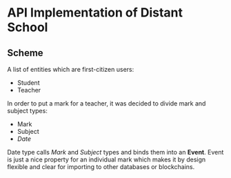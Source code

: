 # API Implementation of Distant School
## Scheme

A list of entities which are first-citizen users:
* Student
* Teacher

In order to put a mark for a teacher, it was decided to divide mark and subject types:
* Mark
* Subject
* _Date_

Date type calls _Mark_ and _Subject_ types and binds them into an __Event__. Event is just a nice property for an individual mark which makes it by design flexible and clear for importing to other databases or blockchains.
